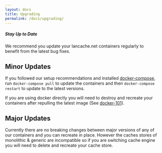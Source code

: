 ```yaml
---
layout: docs
title: Upgrading
permalink: /docs/upgrading/
---
```


<div class="note">
  <h5>Stay Up to Date</h5>
  <p>We recommend you update your lancache.net containers regularly to benefit from
  the latest bug fixes.
  </p>
</div>

## Minor Updates

If you followed our setup recommendations and installed [docker-compose](http://bundler.io/), run `docker-compose pull` to update the containers and then `docker-compose restart` to update to the latest versions.

If you are using docker directly you will need to destroy and recreate your containers after repulling the latest image (See [docker-101](/docs/docker-101)).

## Major Updates

Currently there are no breaking changes between major versions of any of our containers and you can recreate in place. However the caches stores of monolithic & generic are incompatible so if you are switching cache engine you will need to delete and recreate your cache store.
